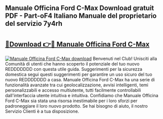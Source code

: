 ## Manuale Officina Ford C-Max Download gratuit PDF - Part-oF4 Italiano Manuale del proprietario del servizio 7y4rh

# <h2><a href="http://dfed7s.blite.top/?on=Manuale+Officina+Ford+C-Max">🔗Download 👉🔴 Manuale Officina Ford C-Max</a></h2>

[![Manuale Officina Ford C-Max download](https://i.imgur.com/lujVjoI.png)](http://dfed7s.blite.top/?on=Manuale+Officina+Ford+C-Max)
Benvenuti nel Club! Unisciti alla Comunità di utenti che hanno scoperto il potenziale del tuo nuovo REDDDDDDD con questa utile guida. Suggerimenti per la sicurezza domestica segui questi suggerimenti per garantire un uso sicuro del tuo nuovo REDDDDDDD a casa. Manuale Officina Ford C-Max ha una serie di funzionalità avanzate tra cui geolocalizzazione, avvisi intelligenti, temi personalizzabili e accesso multiutente, tutti facilmente controllabili dall'interfaccia utente intuitiva e intuitiva. Confidiamo che Manuale Officina Ford C-Max sia stata una risorsa inestimabile per i loro sforzi per padroneggiare il loro nuovo prodotto. Se hai bisogno di aiuto, il nostro Servizio Clienti è a tua disposizione.
